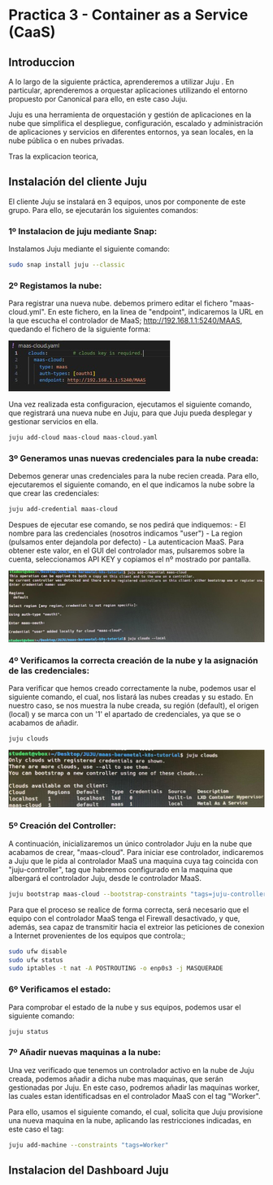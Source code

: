 # Practica 3 - Container as a Service (CaaS)


## Introduccion
A lo largo de la siguiente práctica, aprenderemos a utilizar Juju . En particular, aprenderemos a orquestar aplicaciones utilizando el entorno propuesto por Canonical para ello, en este caso Juju. 

Juju es una herramienta de orquestación y gestión de aplicaciones en la nube que simplifica el despliegue, configuración, escalado y administración de aplicaciones y servicios en diferentes entornos, ya sean locales, en la nube pública o en nubes privadas.

Tras la explicacion teorica, 


## Instalación del cliente Juju
El cliente Juju se instalará en 3 equipos, unos por componente de este grupo. Para ello, se ejecutarán los siguientes comandos:

### 1º Instalacion de juju mediante Snap:
Instalamos Juju mediante el siguiente comando:

```bash
sudo snap install juju --classic
```

### 2º Registamos la nube:
Para registrar una nueva nube. debemos primero editar el fichero "maas-cloud.yml". En este fichero, en la linea de "endpoint", indicaremos la URL en la 
que escucha el controlador de MaaS; http://192.168.1.1:5240/MAAS, quedando el fichero de la siguiente forma:

![Foto 1](imgs/1.jpg)


Una vez realizada esta configuracion, ejecutamos el siguiente comando, que registrará una nueva nube en Juju, para que Juju pueda desplegar y gestionar servicios en ella.

```bash
juju add-cloud maas-cloud maas-cloud.yaml
```

### 3º Generamos unas nuevas credenciales para la nube creada:
Debemos generar unas credenciales para la nube recien creada. Para ello, ejecutaremos el siguiente comando, en el que indicamos la nube sobre la que crear las credenciales:

```bash
juju add-credential maas-cloud
```

Despues de ejecutar ese comando, se nos pedirá que indiquemos:
    - El nombre para las credenciales (nosotros indicamos "user")
    - La region (pulsamos enter dejandola por defecto) 
    - La autenticacion MaaS. Para obtener este valor, en el GUI del controlador mas, pulsaremos sobre la cuenta, seleccionamos API KEY y copiamos el nº mostrado por pantalla.

![Foto 2](imgs/2.jpg)


### 4º Verificamos la correcta creación de la nube y la asignación de las credenciales:
Para verificar que hemos creado correctamente la nube, podemos usar el siguiente comando, el cual, nos listará las nubes creadas y su estado. En nuestro caso, se nos muestra la nube creada, su región (default), el origen (local) y se marca con un '1' el apartado de credenciales, ya que se o acabamos de añadir.

```bash
juju clouds
```

![Foto 2_2](imgs/2_2.jpg)


### 5º Creación del Controller:
A continuación, inicializaremos un único controlador Juju en la nube que acabamos de crear, "maas-cloud". Para iniciar ese controlador, indicaremos a Juju que le pida al controlador MaaS una maquina cuya tag coincida con "juju-controller", tag que habremos configurado en la maquina que albergará el controlador Juju, desde le controlador MaaS.


```bash
juju bootstrap maas-cloud --bootstrap-constraints "tags=juju-controller"
```

Para que el proceso se realice de forma correcta, será necesario que el equipo con el controlador MaaS tenga el Firewall desactivado, y que, además, sea capaz de transmitir hacia el extreior las peticiones de conexion a Internet provenientes de los equipos que controla:;

```bash
sudo ufw disable
sudo ufw status
sudo iptables -t nat -A POSTROUTING -o enp0s3 -j MASQUERADE
```


### 6º Verificamos el estado:
Para comprobar el estado de la nube y sus equipos, podemos usar el siguiente comando:

```bash
juju status
```


### 7º Añadir nuevas maquinas a la nube:
Una vez verificado que tenemos un controlador activo en la nube de Juju creada, podemos añadir a dicha nube mas maquinas, que serán gestionadas por Juju. En este caso, podremos añadir las maquinas worker, las cuales estan identificadsas en el controlador MaaS con el tag "Worker".

Para ello, usamos el siguiente comando, el cual, solicita que Juju provisione una nueva maquina en la nube, aplicando las restricciones indicadas, en este caso el tag:

```bash
juju add-machine --constraints "tags=Worker"
```


## Instalacion del Dashboard Juju